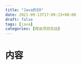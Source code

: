 ```yaml
---
title: "Java的IO"
date: 2021-09-13T17:09:13+08:00
draft: false
tags: [java]
categories: [爬虫项目实战]
---
```

# 内容
